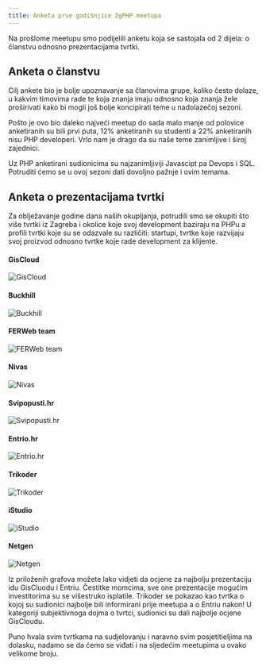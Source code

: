 ```yaml
---
title: Anketa prve godišnjice ZgPHP meetupa
---
```


Na prošlome meetupu smo podijelili anketu koja se sastojala od 2 dijela: o
članstvu odnosno prezentacijama tvrtki.

<!-- break -->

## Anketa o članstvu

Cilj ankete bio je bolje upoznavanje sa članovima grupe, koliko često dolaze, u
kakvim timovima rade te koja znanja imaju odnosno koja znanja žele proširivati
kako bi mogli još bolje koncipirati teme u nadolazečoj sezoni.

Pošto je ovo bio daleko najveći meetup do sada malo manje od polovice
anketiranih su bili prvi puta, 12% anketiranih su studenti a 22% anketiranih
nisu PHP developeri. Vrlo nam je drago da su naše teme zanimljive i široj
zajednici.

Uz PHP anketirani sudionicima su najzanimljiviji Javascipt pa Devops i SQL.
Potruditi ćemo se u ovoj sezoni dati dovoljno pažnje i ovim temama.

## Anketa o prezentacijama tvrtki

Za oblježavanje godine dana naših okupljanja, potrudili smo se okupiti što više
tvrtki iz Zagreba i okolice koje svoj development baziraju na PHPu a profili
tvrtki koje su se odazvale su različiti: startupi, tvrtke koje razvijaju svoj
proizvod odnosno tvrtke koje rade development za klijente.

#### GisCloud

![GisCloud](/uploads/2012/10/chart_1.png)

#### Buckhill

![Buckhill](/uploads/2012/10/chart_2.png)

#### FERWeb team

![FERWeb team](/uploads/2012/10/chart_3.png)

#### Nivas

![Nivas](/uploads/2012/10/chart_4.png)

#### Svipopusti.hr

![Svipopusti.hr](/uploads/2012/10/chart_5.png)

#### Entrio.hr

![Entrio.hr](/uploads/2012/10/chart_6.png)

#### Trikoder

![Trikoder](/uploads/2012/10/chart_7.png)

#### iStudio

![iStudio](/uploads/2012/10/chart_8.png)

#### Netgen

![Netgen](/uploads/2012/10/chart_9.png)

Iz priloženih grafova možete lako vidjeti da ocjene za najbolju prezentaciju idu
GisCluodu i Entriu. Čestitke momcima, sve one prezentacije mogućim investitorima
su se višestruko isplatile. Trikoder se pokazao kao tvrtka o kojoj su sudionici
najbolje bili informirani prije meetupa a o Entriu nakon! U kategoriji
subjektivnoga dojma o tvrtci, sudionici su dali najbolje ocjene GisCloudu.

Puno hvala svim tvrtkama na sudjelovanju i naravno svim posjetitieljima na
dolasku, nadamo se da ćemo se viđati i na sljedećim meetupima u ovako velikome
broju.
